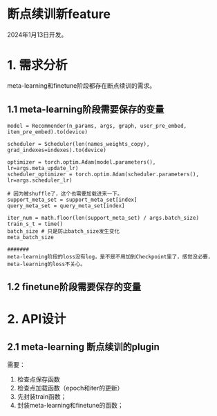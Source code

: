 # 断点续训新feature

2024年1月13日开发。

# 1. 需求分析

meta-learning和finetune阶段都存在断点续训的需求。

## 1.1 meta-learning阶段需要保存的变量


    model = Recommender(n_params, args, graph, user_pre_embed, item_pre_embed).to(device)

    scheduler = Scheduler(len(names_weights_copy), grad_indexes=indexes).to(device)

    optimizer = torch.optim.Adam(model.parameters(), lr=args.meta_update_lr)
    scheduler_optimizer = torch.optim.Adam(scheduler.parameters(), lr=args.scheduler_lr)
    
    # 因为被shuffle了，这个也需要加载进来一下。
    support_meta_set = support_meta_set[index]
    query_meta_set = query_meta_set[index]

    iter_num = math.floor(len(support_meta_set) / args.batch_size)
    train_s_t = time()
    batch_size # 只是防止batch_size发生变化
    meta_batch_size 

    #######
    meta-learning阶段的loss没有log，是不是不用加到Checkpoint里了，感觉没必要，meta-learning的loss不关心。


## 1.2 finetune阶段需要保存的变量


# 2. API设计


## 2.1 meta-learning 断点续训的plugin

需要：

1. 检查点保存函数
2. 检查点加载函数（epoch和iter的更新）
3. 先封装train函数；
4. 封装meta-learning和finetune的函数；


